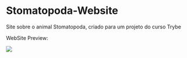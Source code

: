 # Stomatopoda-Website
 Site sobre o animal Stomatopoda, criado para um projeto do curso Trybe

WebSite Preview:

<img src="images/video.gif">
